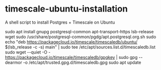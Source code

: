 # timescale-ubuntu-installation
A shell script to install Postgres + Timescale on Ubuntu

sudo apt install gnupg postgresql-common apt-transport-https lsb-release wget
sudo /usr/share/postgresql-common/pgdg/apt.postgresql.org.sh
sudo echo "deb https://packagecloud.io/timescale/timescaledb/ubuntu/ $(lsb_release -c -s) main" | sudo tee /etc/apt/sources.list.d/timescaledb.list
sudo wget --quiet -O - https://packagecloud.io/timescale/timescaledb/gpgkey | sudo gpg --dearmor -o /etc/apt/trusted.gpg.d/timescaledb.gpg
sudo apt update
